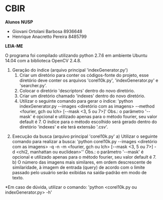 # CBIR

**Alunos**                      **NUSP**
- Giovani Ortolani Barbosa    8936648
- Henrique Anacretto Pereira  8485799

**LEIA-ME**

O programa foi compilado utilizando python 2.7.6 em ambiente Ubuntu 14.04 com a biblioteca OpenCV 2.4.8.

1.  Geração do índice (arquivo principal 'indexGenerator.py')
    1.  Criar um diretório para conter os códigos-fonte do projeto, esse diretório deve conter os arquivos 'corel10k.py', 'indexGenerator.py' e 'searcher.py'.
    2.  Colocar o diretório 'descriptors' dentro do novo diretório.
    3.  Criar um diretório chamado 'indexes' dentro do novo diretório.
    4.  Utilizar o seguinte comando para gerar o índice:
        'python indexGenerator.py --images <diretório com as imagens> --method <fourier, gch ou lch> [--mask <3, 5 ou 7>]'
        Obs.: o parâmetro '--mask' é opcional e utilizado apenas para o método fourier, seu valor default é 7.
    O índice para o método escolhido será gerado dentro do diretório 'indexes' e ele terá extensão '.csv'.

2) Execução da busca (arquivo principal 'corel10k.py'
    a)  Utilizar o seguinte comando para realizar a busca:
        'python corel10k.py --images <diretório com as imagens> -q <caminho para a query> -n <numero de imagens similares> -m <fourier, gch ou lch> [--mask <3, 5 ou 7>] -d <chi2, manhattan ou euclidean>''
        Obs.: o parâmetro '--mask' é opcional e utilizado apenas para o método fourier, seu valor default é 7.
    b)  O número das imagens mais similares, em ordem descrescente de similaridade, à imagem de entrada (query) de acordo com o limite 
    passado pelo usuário serão exibidas na saída-padrão em modo de texto.
            
*Em caso de dúvida, utilizar o comando:
'python <corel10k.py ou indexGenerator.py> -h'